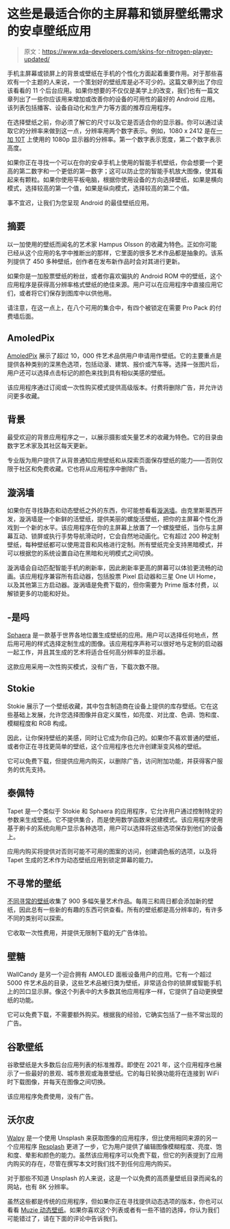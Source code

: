 # 这些是最适合你的主屏幕和锁屏壁纸需求的安卓壁纸应用

> 原文：<https://www.xda-developers.com/skins-for-nitrogen-player-updated/>

手机主屏幕或锁屏上的背景或壁纸在手机的个性化方面起着重要作用。对于那些喜欢有一个主题的人来说，一个策划好的壁纸库是必不可少的。这篇文章列出了你应该看看的 11 个后台应用。如果你想要的不仅仅是美学上的改变，我们也有一篇文章列出了一些你应该用来增加或改善你的设备的可用性的最好的 Android 应用。该列表包括播客、设备自动化和生产力等方面的推荐应用程序。

在选择壁纸之前，你必须了解它的尺寸以及它是否适合你的显示器。你可以通过读取它的分辨率来做到这一点，分辨率用两个数字表示。例如，1080 x 2412 是在[一加 10T](https://www.xda-developers.com/oneplus-10t-review/) 上使用的 1080p 显示器的分辨率。第一个数字表示宽度，第二个数字表示高度。

如果你正在寻找一个可以在你的安卓手机上使用的智能手机壁纸，你会想要一个更高的第二数字和一个更低的第一数字；这可以防止您的智能手机放大图像，使其看起来有颗粒。如果你使用平板电脑，根据你使用设备的方向选择壁纸，如果是横向模式，选择较高的第一个值，如果是纵向模式，选择较高的第二个值。

事不宜迟，让我们为您呈现 Android 的最佳壁纸应用。

## 摘要

以一加使用的壁纸而闻名的艺术家 Hampus Olsson 的收藏为特色。正如你可能已经从这个应用的名字中推断出的那样，它里面的很多艺术作品都是抽象的。该系列提供了 450 多种壁纸，创作者在发布新作品时会对其进行更新。

如果你是一加股票壁纸的粉丝，或者你喜欢偏执的 Android ROM 中的壁纸，这个应用程序是获得高分辨率格式壁纸的绝佳来源。用户可以在应用程序中直接应用它们，或者将它们保存到图库中以供他用。

请注意，在这一点上，在八个可用的集合中，有四个被锁定在需要 Pro Pack 的付费墙后面。

## AmoledPix

[AmoledPix](https://play.google.com/store/apps/details?id=com.androholic.amoledpix) 展示了超过 10，000 件艺术品供用户申请用作壁纸。它的主要重点是提供各种类别的深黑色选项，包括动漫、建筑、报价或汽车等。选择一张图片后，用户还可以选择点击标记的颜色来找到具有相似美感的壁纸。

该应用程序通过订阅或一次性购买模式提供高级版本。付费将删除广告，并允许访问更多收藏。

## 背景

最受欢迎的背景应用程序之一，以展示摄影或矢量艺术的收藏为特色。它的目录由数字艺术家及其社区每天更新。

专业版为用户提供了从背景通知应用壁纸和从探索页面保存壁纸的能力——否则仅限于社区和免费收藏。它也将从应用程序中删除广告。

## 漩涡墙

如果你在寻找静态和动态壁纸之外的东西，你可能想看看[漩涡墙](https://play.google.com/store/apps/details?id=com.actionwalls.swirlwalls)。由克里斯莱西开发，漩涡墙是一个新鲜的活壁纸，提供美丽的螺旋活壁纸，把你的主屏幕个性化游戏到一个新的水平。该应用程序在你的主屏幕上放置了一个螺旋壁纸，当你与主屏幕互动、锁屏或执行手势导航滑动时，它会自然地动画化。它有超过 200 种定制壁纸，每种壁纸都可以使用混音和风格进行定制。所有壁纸完全支持黑暗模式，并可以根据您的系统设置自动在黑暗和光明模式之间切换。

漩涡墙会自动匹配智能手机的刷新率，因此刷新率更高的屏幕可以体验更流畅的动画。该应用程序兼容所有启动器，包括股票 Pixel 启动器和三星 One UI Home，以及其他第三方启动器。漩涡墙是免费下载的，但你需要为 Prime 版本付费，以解锁更多的功能和好处。

## -是吗

[Sphaera](https://play.google.com/store/apps/details?id=com.manco.sphaera_map_wallpapers) 是一款基于世界各地位置生成壁纸的应用。用户可以选择任何地点，然后用可用的样式选择定制生成的图像。该应用程序声称可以很好地与定制的启动器一起工作，并且其生成的艺术将适合任何高分辨率的显示器。

这款应用采用一次性购买模式，没有广告，下载次数不限。

## Stokie

Stokie 展示了一个壁纸收藏，其中包含制造商在设备上提供的库存壁纸。它在这些基础上发展，允许您选择图像并自定义属性，如亮度、对比度、色调、饱和度、模糊程度和 RGB 构成。

因此，让你保持壁纸的美感，同时让它成为你自己的。如果你不喜欢普通的壁纸，或者你正在寻找更简单的壁纸，这个应用程序也允许创建渐变风格的壁纸。

它可以免费下载，但提供应用内购买，以删除广告，访问附加功能，并获得客户服务的优先支持。

## 泰佩特

Tapet 是一个类似于 Stokie 和 Sphaera 的应用程序，它允许用户通过控制特定的参数来生成壁纸。它不提供集合，而是使用数学函数来创建模式。该应用程序使用基于刷卡的系统向用户显示各种选项，用户可以选择将这些选项保存到他们的设备上。

应用内购买将提供对否则可能不可用的图案的访问，创建调色板的选项，以及将 Tapet 生成的艺术作为动态壁纸应用到锁定屏幕的能力。

## 不寻常的壁纸

[不同寻常的壁纸](https://play.google.com/store/apps/details?id=com.badboy.wallun)收集了 900 多幅矢量艺术作品。每周三和周日都会添加新的壁纸，因此总有一些新的有趣的东西可供查看。所有的壁纸都是高分辨率的，有许多不同的类别可以探索。

它收取一次性费用，并提供无限制下载的无广告体验。

## 壁糖

WallCandy 是另一个迎合拥有 AMOLED 面板设备用户的应用。它有一个超过 5000 件艺术品的目录，这些艺术品被归类为壁纸，非常适合你的锁屏或智能手机上的凹口显示屏。像这个列表中的大多数其他应用程序一样，它提供了自动更换壁纸的功能。

它可以免费下载，不需要额外购买。根据我的经验，它确实包括了一些不常出现的广告。

## 谷歌壁纸

谷歌壁纸是大多数后台应用列表的标准推荐。即使在 2021 年，这个应用程序也展示了一些最好的景观、城市景观或海景壁纸。它的每日轮换功能将在连接到 WiFi 时下载图像，并每天在图像之间切换。

该应用程序免费使用，没有广告。

## 沃尔皮

[Walpy](https://play.google.com/store/apps/details?id=com.feresr.walpy) 是一个使用 Unsplash 来获取图像的应用程序，但比使用相同来源的另一个应用程序 [Resplash](https://play.google.com/store/apps/details?id=com.b_lam.resplash&hl=en_IN&gl=US) 更进了一步，它为用户提供了编辑图像模糊程度、亮度、饱和度、晕影和颜色的能力。虽然该应用程序可以免费下载，但它的列表提到了应用内购买的存在，尽管在撰写本文时我们找不到任何应用内购买。

对于那些不知道 Unsplash 的人来说，这是一个以免费的高质量壁纸目录而闻名的网站，也有 8K 分辨率。

虽然这些都是传统的应用程序，但如果你正在寻找提供动态选项的版本，你也可以看看 [Muzie 动态壁纸](https://play.google.com/store/apps/details?id=net.nurik.roman.muzei&hl=en_IN&gl=US)。如果你喜欢这个列表或者有一些不错的选择，你认为我们可能错过了，请在下面的评论中告诉我们。